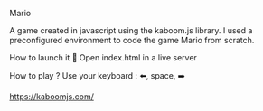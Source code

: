 Mario

A game created in javascript using the kaboom.js library. I used a preconfigured environment to code the game Mario from scratch.

How to launch it 🚀 
Open index.html in a live server 

How to play ? 
Use your keyboard : ⬅️, space, ➡️


https://kaboomjs.com/


